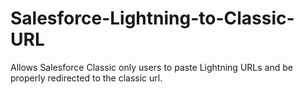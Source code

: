 # Salesforce-Lightning-to-Classic-URL
Allows Salesforce Classic only users to paste Lightning URLs and be properly redirected to the classic url.  
